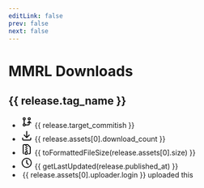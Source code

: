 ```yaml
---
editLink: false
prev: false
next: false
---
```


# MMRL Downloads

<script setup>
import { data } from '../data/downloads.data.ts'
import { toFormattedFileSize } from "../helper/toFormattedFileSize";
import { VPLink } from "vitepress/theme";
import { useData } from "vitepress";

const { lang } = useData();

const getLastUpdated = (timestamp) => {
  if (!timestamp) {
    return "Invalid date";
  }

  return Intl.DateTimeFormat(lang, {
    year: "numeric",
    day: "2-digit",
    month: "short",
    hour12: true,
  }).format(new Date(timestamp));
};
</script>

<div :class="$style.items" v-for="release in data">
    <VPLink :class="$style.item" decoration="none" :href="release.assets[0].browser_download_url" target="_blank">
        <div :class="$style.feature">
            <article :class="$style.box">
                <h2 :class="$style.title" :id="release.id">{{ release.tag_name }}</h2>
                <ul :class="$style.moduleMetaContainer">
                    <li :class="$style.moduleMeta" v-if="release.assets[0].size">
                        <svg :class="$style.moduleMetaIcon" xmlns="http://www.w3.org/2000/svg"  width="24"  height="24"  viewBox="0 0 24 24"  fill="none"  stroke="currentColor"  stroke-width="2"  stroke-linecap="round"  stroke-linejoin="round"  class="icon icon-tabler icons-tabler-outline icon-tabler-git-branch"><path stroke="none" d="M0 0h24v24H0z" fill="none"/><path d="M7 18m-2 0a2 2 0 1 0 4 0a2 2 0 1 0 -4 0" /><path d="M7 6m-2 0a2 2 0 1 0 4 0a2 2 0 1 0 -4 0" /><path d="M17 6m-2 0a2 2 0 1 0 4 0a2 2 0 1 0 -4 0" /><path d="M7 8l0 8" /><path d="M9 18h6a2 2 0 0 0 2 -2v-5" /><path d="M14 14l3 -3l3 3" /></svg>
                        {{ release.target_commitish }}
                    </li>
                    <li :class="$style.moduleMeta" v-if="release.assets[0].size">
                        <svg :class="$style.moduleMetaIcon" xmlns="http://www.w3.org/2000/svg"  width="24"  height="24"  viewBox="0 0 24 24"  fill="none"  stroke="currentColor"  stroke-width="2"  stroke-linecap="round"  stroke-linejoin="round"  class="icon icon-tabler icons-tabler-outline icon-tabler-download"><path stroke="none" d="M0 0h24v24H0z" fill="none"/><path d="M4 17v2a2 2 0 0 0 2 2h12a2 2 0 0 0 2 -2v-2" /><path d="M7 11l5 5l5 -5" /><path d="M12 4l0 12" /></svg>
                        {{ release.assets[0].download_count }}
                    </li>
                    <li :class="$style.moduleMeta" v-if="release.assets[0].size">
                        <svg :class="$style.moduleMetaIcon" xmlns="http://www.w3.org/2000/svg" width="24" height="24" viewBox="0 0 24 24"><g fill="none" stroke="currentColor" stroke-linecap="round" stroke-linejoin="round" stroke-width="2"><path d="M6 20.735A2 2 0 0 1 5 19V5a2 2 0 0 1 2-2h7l5 5v11a2 2 0 0 1-2 2h-1" /><path d="M11 17a2 2 0 0 1 2 2v2a1 1 0 0 1-1 1h-2a1 1 0 0 1-1-1v-2a2 2 0 0 1 2-2m0-12h-1m3 2h-1m-1 2h-1m3 2h-1m-1 2h-1m3 2h-1" /></g></svg>
                        {{ toFormattedFileSize(release.assets[0].size) }}
                    </li>
                      <li :class="$style.moduleMeta" v-if="release.published_at">
                        <svg :class="$style.moduleMetaIcon" xmlns="http://www.w3.org/2000/svg" width="24" height="24" viewBox="0 0 24 24"><g fill="none" stroke="currentColor" stroke-linecap="round" stroke-linejoin="round" stroke-width="2"><path d="M3 12a9 9 0 1 0 18 0a9 9 0 0 0-18 0" /><path d="M12 7v5l3 3" /></g></svg>
                        {{ getLastUpdated(release.published_at) }}
                    </li>
                    <li :class="$style.moduleMeta" v-if="release.assets[0].size">
                        <img :style="{borderRadius:'100%'}" :class="$style.moduleMetaIcon" :src="release.assets[0].uploader.avatar_url" />
                        <VPLink decoration="none" :style="{marginRight: '6px'}" :href="release.assets[0].uploader.html_url" target="_blank">{{ release.assets[0].uploader.login }}</VPLink>  uploaded this
                    </li>
                </ul>
            </article>
        </div>
    </VPLink>
</div>

<style scoped>
a {
    text-decoration: none !important;
}
</style>

<style module>
.item {
    padding: 8px;
    width: 100%;
}

.items {
    display: flex;
    flex-wrap: wrap;
}

.feature {
  user-select: none;
  cursor: pointer;
  text-decoration: none !important;
  display: block;
  border: 1px solid var(--vp-c-bg-soft);
  border-radius: 12px;
  height: 100%;
  background-color: var(--vp-c-bg-soft);
  transition: border-color 0.25s, background-color 0.25s;
}

.feature:hover {
  border-color: var(--vp-badge-tip-text);
}

.box {
  display: flex;
  flex-direction: column;
  padding: 24px;
  height: 100%;
}

.title {
  margin: unset !important;
  padding-top: unset !important;
  border-top: unset !important;
  color: initial !important;
  line-height: 24px !important;
  font-size: 16px !important;
  font-weight: 600 !important;
}

.author {
  flex-grow: 1;
  line-height: 24px;
  font-size: 13px;
  font-weight: 500;
  color: var(--vp-badge-tip-text);
}

.details {
  flex-grow: 1;
  padding-top: 8px;
  line-height: 24px;
  font-size: 14px;
  font-weight: 500;
  color: var(--vp-c-text-2);
}

.moduleCover {
  border-radius: 12px 12px 0px 0px;
  width: 100%;
  height: 100%;
  aspect-ratio: 2.048;
  object-fit: cover;
}

.moduleMeta {
  align-items: center;
  align-self: end;
  display: flex;
  line-height: 20px;
  word-break: break-word;
}

.moduleMetaIcon {
  flex-shrink: 0;
  width: 20px;
  line-height: 20px;
  margin-right: 4px;
  height: 20px;
}

.moduleMetaContainer {
  color: var(--vp-c-text-3);
  margin: 0px !important;
  padding: 0px !important;
  padding-top: 20px !important;
}
</style>
